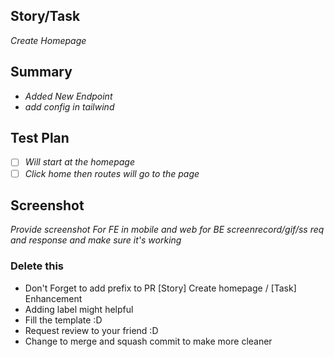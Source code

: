 ## Story/Task
_Create Homepage_

## Summary
- _Added New Endpoint_
- _add config in tailwind_

## Test Plan
- [ ] _Will start at the homepage_
- [ ] _Click home then routes will go to the page_

## Screenshot
_Provide screenshot_
_For FE in mobile and web_
_for BE screenrecord/gif/ss req and response and make sure it's working_

### Delete this
- Don't Forget to add prefix to PR [Story] Create homepage / [Task] Enhancement
- Adding label might helpful
- Fill the template :D
- Request review to your friend :D
- Change to merge and squash commit to make more cleaner

